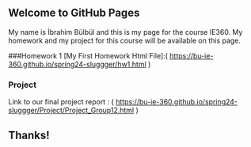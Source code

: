 ## Welcome to GitHub Pages


My name is İbrahim Bülbül and this is my page for the course IE360. My homework and my project for this course will be available on this page. 

###Homework 1
[My First Homework Html File]:( https://bu-ie-360.github.io/spring24-sluggger/hw1.html )

### Project
Link to our final project report : ( https://bu-ie-360.github.io/spring24-sluggger/Project/Project_Group12.html )

## Thanks!
